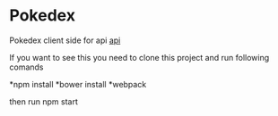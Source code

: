 # Pokedex
Pokedex client side for api  [api](http://pokeapi.co/) 

If you want to see this you need to clone this project and run following comands

*npm install
*bower install
*webpack 

then run npm start 
